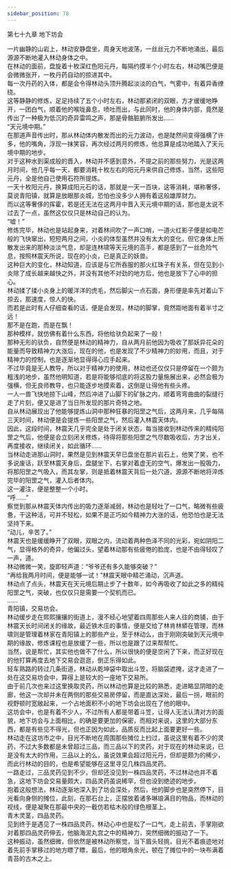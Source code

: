 ```yaml
---
sidebar_position: 78
---
```

 第七十九章 地下坊会


一片幽静的山岩上，林动安静盘坐，周身天地波荡，一丝丝元力不断地涌出，最后源源不断地灌入林动身体之中。  
在林动的面前，盘旋着十枚深红色阳元丹，每隔约摸半个小时左右，林动嘴巴便是会微微张开，一枚丹药自动的掠进其中。  
每一次丹药的入体，都是会令得林动头顶升腾起淡淡的白气，气雾中，有着异香缭绕。  
这等静静的修炼，足足持续了五个小时左右，林动那紧闭的双眼，方才缓缓地睁开，一团白气，顺着他的喉咙鼻息，喷吐而出，与此同时，他的身体内部，竟然是传出了一种极为低沉的奇异雷鸣之声，那是骨骼脏腑所发出……  
“天元境中期。”  
在那道声音传出时，那从林动体内散发而出的元力波动，也是陡然间变得强横了许多，他的嘴角，浮现一抹笑容，再次经过两月的修炼，他总算是成功地踏入了天元境中期的地步。  
对于这种水到渠成般的晋入，林动并不感到意外，不提之前的那些努力，光是这两月时间，他几乎每一天，都要消耗十枚左右的阳元丹来供自己修炼，当然，这些阳元丹，全是他自己使用石符所提炼。  
一天十枚阳元丹，换算成阳元石的话，那就是一天一百块，这等消耗，堪称奢侈，莫说青阳镇，就算是放眼那炎城，恐怕也没多少人拥有着这般雄厚财力。  
而以这等奢侈的挥霍，若是还无法在这两月中晋入天元境中期的话，那也是太说不过去了一点，虽然这仅仅只是林动自己的认为。  
“嘘！”  
修炼完毕，林动也是站起身来，对着林间吹了一声口哨，一道火红影子便是如电芒般的飞快窜出，短短两月之间，小炎的体型虽然并没有太大的变化，但它身体上所散发出来的那种淡淡气息，却是连林啸等天元境的高手，都是感到了一丝危险气息，按照林震天所说，现在的小炎，已是真正的妖兽。  
这种巨大的变化，林动知道，应该是与它所吞服的那火红珠子有关系，但在见到小炎除了成长越来越快之外，并没有其他不对劲的地方后，他也是放下了心中的担心。  
林动揉了揉小炎身上的暖洋洋的虎毛，然后脚尖一点石面，身形便是率先对着山下掠去，那速度，惊人的快。  
而若是此时有人仔细查看的话，便是会发现，林动的脚掌，竟然距地面有着半寸之远！  
那不是在跑，而是在飘！  
那种模样，就仿佛有着什么东西，将他给驮负起来了一般！  
那种无形的驮负，自然便是林动的精神力，自从两月前他因为吸收了那妖异花朵的能量而导致精神力大涨后，现在的他，也是发现了不少精神力的妙用，而且，对于精神力的控制，也是逐渐地显得得心应手起来。  
不过毕竟是无人教导，所以对于精神力的使用，林动也还仅仅只是停留在一个颇为粗浅的地步，虽然他明知道，若是将能够彻底的将这股力量施展出来，必然会极为强横，但无良师教导，也只能逐步地摸索着，这倒是让得他有些头疼。  
一人一兽飞快地掠下山峰，然后冲进了山脚下的矿脉之内，顺着弯弯曲曲的裂缝行走了片刻，便又是进了当日所发现的那片奇特之地。  
自从林动展现出了他能够提炼山洞中那种狂暴的阳罡之气后，这两月来，几乎每隔三天时间，林动便是会提炼一些阳罡之气，然后灌入林震天体内。  
因此，这段时间，林震天几乎完全是处于闭关状态，每当接收到林动传来的精纯阳罡之气后，他便是会立刻闭关修炼，待得将那些阳罡之气尽数吸收后，方才出关，再度接收，继续闭关，如此循环……  
当林动走进那山洞时，果然是见到林震天早已盘坐在那片岩石上，他笑了笑，也不多说废话，跃至林震天身后，盘腿坐下，右掌对着虚无的空气，爆发出一股吸力，将那阳罡之气吸入，而其左掌，则是抵着林震天背后一处穴道，源源不断地将淬炼完毕的阳罡之气，灌入后者体内。  
这一灌注，便是整整一个小时。  
“呼……”  
察觉到那从林震天体内传出的吸力逐渐减弱，林动也是轻吐了一口气，略微有些疲惫，干这种活，可并不轻松，如果不是正巧如今精神力大涨的话，他恐怕也是无法坚持下来。  
“动儿，辛苦了。”  
林震天也是缓缓睁开了双眼，双眼之内，流动着两种色泽不同的光彩，宛如阴阳二气，显得格外的奇异，他偏过头，望着林动那有些疲倦的脸庞，也是不由得轻叹了一声，道。  
林动微微一笑，旋即轻声道：“爷爷还有多久能够突破？”  
“再给我两月时间，便是能够一试！”林震天眼中精芒涌动，沉声道。  
林动点了点头，林震天在天元境后期止步了十数年，如今再吸收了如此之多的精纯阳罡之气，突破，也仅仅只是需要一个契机而已。  
……  
青阳镇，交易坊会。  
林动缓步走在熙熙攘攘的街道上，漫不经心地望着四周那些人来人往的商铺，由于林震天长时间闭关的缘故，最近铁木庄的事情，便是交给了林肯林蟒在管理，而林啸则是管理着林家在青阳镇上的那些产业，至于林动么，由于刚刚突破到天元境中期的缘故，修炼课程也是放缓了一些，所以也是跟了过来帮帮忙。  
当然，说是帮忙，其实他也做不了什么，所以很快的便是空闲了下来，而正好现在的他打算再度去地下交易会逛逛，倒正乐得如此。  
轻车熟路的转过几条街道，林动从乾坤袋中取出斗笠，将脑袋遮掩，这才走进了一处在这交易坊会中，算得上是较大的一座地下交易所。  
由于前几次也来过这里换取灵药，所以林动也算是比较的熟悉，走进略显阴暗的走廊，他这一次却并未在两侧的那些交易房停留，而是直达深处，最后一拐，眼前的视野顿时宽敞起来，一个占地面积不小的地下坊会出现在了他的眼中。  
这坊会中，也是有着不少人，不过所有人都是带着斗笠，让得人无法认清对方的面貌，地下坊会与上面相比，的确是要更加的保密，而相对来说，这里的大部分东西，都是有些见不得光，但也正因为如此，品质反而比起上面要更好一些。  
林动走在这坊市之中，目光不断地在周围那些摊位上扫过，虽说这里有着不少的灵药，不过大多数都是未曾超过三品，而三品以下的灵药，对于现在的林动来说，已是没有太大的作用，三品以上的么，虽说效果会超过阳元丹，但却是颇为的稀少，而此行林动的目的，也是希望能够在这里寻见几株四品灵药。  
一路走过，三品灵药见到不少，但却还没见到一株四品灵药，不过林动也并不着急，这地下坊会交易量颇大，四品灵药虽说稀罕，但也没到绝迹的地步。  
抱着这般想法，林动逐渐地深入到了坊会深处，然后，他的脚步也是突然停下，目光看向身侧的摊位，此刻，在那石台上，正摆放着诸多琳琅满目的物品，而林动的视线，便是凝聚在那最中央的一截仿若枯木般的绿色根茎上。  
青木灵茎，四品灵药。  
见到终于是遇见了一株四品灵药，林动心中也是松了一口气，走上前去，手掌刚欲对着那四品灵药伸去，他脑海泥丸宫之中的精神力，突然细微的振动了一下。  
这种振动，虽然细微，但依然是被林动所察觉，当下眉头轻挑，目光不着痕迹地对着先前手掌移过的地方瞟了瞟，最后，他的眼角余光，顿在了摊位中的一块布满着青苔的古木之上。  
  
  
